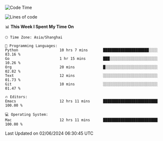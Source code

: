 <!--START_SECTION:waka-->
![Code Time](http://img.shields.io/badge/Code%20Time-1%2C984%20hrs%203%20mins-blue)

![Lines of code](https://img.shields.io/badge/From%20Hello%20World%20I%27ve%20Written-308.1%20thousand%20lines%20of%20code-blue)

📊 **This Week I Spent My Time On** 

```text
🕑︎ Time Zone: Asia/Shanghai

💬 Programming Languages: 
Python                   10 hrs 7 mins       █████████████████████░░░░   83.16 % 
Go                       1 hr 15 mins        ███░░░░░░░░░░░░░░░░░░░░░░   10.26 % 
Org                      20 mins             █░░░░░░░░░░░░░░░░░░░░░░░░   02.82 % 
Text                     12 mins             ░░░░░░░░░░░░░░░░░░░░░░░░░   01.73 % 
Git                      10 mins             ░░░░░░░░░░░░░░░░░░░░░░░░░   01.47 % 

🔥 Editors: 
Emacs                    12 hrs 11 mins      █████████████████████████   100.00 % 

💻 Operating System: 
Mac                      12 hrs 11 mins      █████████████████████████   100.00 % 
```


 Last Updated on 02/06/2024 06:30:45 UTC
<!--END_SECTION:waka-->
